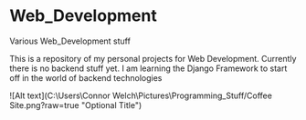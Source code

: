 # Web_Development
Various Web_Development stuff

This is a repository of my personal projects for Web Development. Currently there is no backend stuff yet. I am learning the Django Framework to start off in the world of backend technologies

![Alt text](C:\Users\Connor Welch\Pictures\Programming_Stuff/Coffee Site.png?raw=true "Optional Title")
